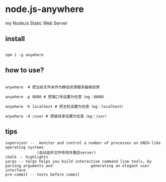 # node.js-anywhere

my NodeJs Static Web Server

## install

```

npm i -g anywhere
```

## how to use?

```

anywhere  # 把当前文件夹作为静态资源服务器根目录

anywhere -p 8080 # 把端口号设置为任意（eg：8080）

anywhere -h localhost # 把主机设置为任意（eg：localhost）

anywhere -d /user # 把根目录设置为任意（eg：/usr）

```

## tips

```
supervisor --  monitor and control a number of processes on UNIX-like operating systems
              (自动监听文件修改并重启server)
chalk -- highlights
yargs -- Yargs helps you build interactive command line tools, by parsing arguments and                 generating an elegant user interface
pre-commit -- tests before commit
```
